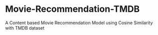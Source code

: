 # Movie-Recommendation-TMDB
A Content based Movie Recommendation Model using Cosine Similarity with TMDB dataset
